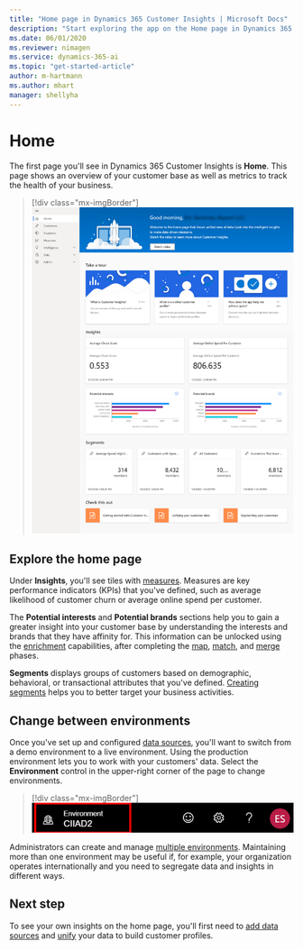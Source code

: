 ```yaml
---
title: "Home page in Dynamics 365 Customer Insights | Microsoft Docs"
description: "Start exploring the app on the Home page in Dynamics 365 Customer Insights."
ms.date: 06/01/2020
ms.reviewer: nimagen
ms.service: dynamics-365-ai
ms.topic: "get-started-article"
author: m-hartmann
ms.author: mhart
manager: shellyha
---
```


# Home

The first page you'll see in Dynamics 365 Customer Insights is **Home**. This page shows an overview of your customer base as well as metrics to track the health of your business.

> [!div class="mx-imgBorder"] 
> ![Insights on Home page](media/home-page-insights.png "Insights on Home page")

## Explore the home page

Under **Insights**, you'll see tiles with [measures](measures.md). Measures are key performance indicators (KPIs) that you've defined, such as average likelihood of customer churn or average online spend per customer.

The **Potential interests** and **Potential brands** sections help you to gain a greater insight into your customer base by understanding the interests and brands that they have affinity for. This information can be unlocked using the [enrichment](enrichment-microsoft-graph.md) capabilities, after completing the [map](map-entities.md), [match](match-entities.md), and [merge](merge-entities.md) phases.

**Segments** displays groups of customers based on demographic, behavioral, or transactional attributes that you've defined. [Creating segments](segments.md) helps you to better target your business activities.

## Change between environments

Once you've set up and configured [data sources](data-sources.md), you'll want to switch from a demo environment to a live environment. Using the production environment lets you to work with your customers' data. Select the **Environment** control in the upper-right corner of the page to change environments.

> [!div class="mx-imgBorder"] 
> ![Switch environment](media/home-page-environment-switcher.png "Switch environment")

Administrators can create and manage [multiple environments](manage-environments.md). Maintaining more than one environment may be useful if, for example, your organization operates internationally and you need to segregate data and insights in different ways.

## Next step

To see your own insights on the home page, you'll first need to [add data sources](data-sources.md) and [unify](data-unification.md) your data to build customer profiles.

